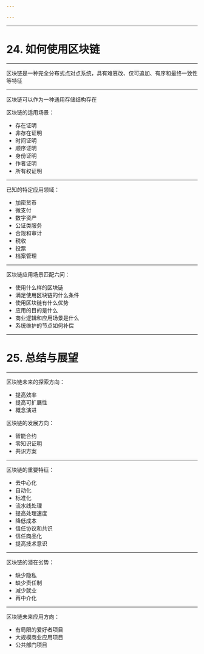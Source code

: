 ```yaml
---

---
```


<!-- # 如何使用区块链，区块链技术的总结与展望 -->

---

# 24. 如何使用区块链

---

区块链是一种完全分布式点对点系统，具有难篡改、仅可追加、有序和最终一致性等特征

---

区块链可以作为一种通用存储结构存在

区块链的适用场景：

- 存在证明
- 非存在证明
- 时间证明
- 顺序证明
- 身份证明
- 作者证明
- 所有权证明

---

已知的特定应用领域：

- 加密货币
- 微支付
- 数字资产
- 公证类服务
- 合规和审计
- 税收
- 投票
- 档案管理

---

区块链应用场景匹配六问：

- 使用什么样的区块链
- 满足使用区块链的什么条件
- 使用区块链有什么优势
- 应用的目的是什么
- 商业逻辑和应用场景是什么
- 系统维护的节点如何补偿

---

# 25. 总结与展望

---

区块链未来的探索方向：

- 提高效率
- 提高可扩展性
- 概念演进

区块链的发展方向：

- 智能合约
- 零知识证明
- 共识方案

---

区块链的重要特征：

- 去中心化
- 自动化
- 标准化
- 流水线处理
- 提高处理速度
- 降低成本
- 信任协议和共识
- 信任商品化
- 提高技术意识

---

区块链的潜在劣势：

- 缺少隐私
- 缺少责任制
- 减少就业
- 再中介化

---

区块链未来应用方向：

- 有局限的爱好者项目
- 大规模商业应用项目
- 公共部门项目
